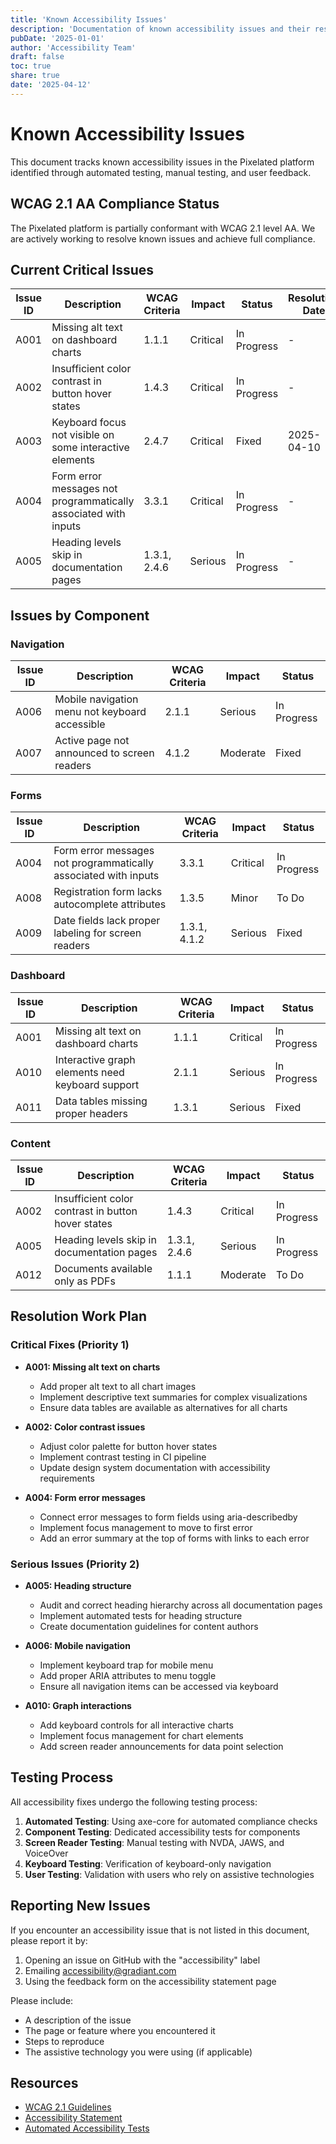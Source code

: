 ```yaml
---
title: 'Known Accessibility Issues'
description: 'Documentation of known accessibility issues and their resolution status'
pubDate: '2025-01-01'
author: 'Accessibility Team'
draft: false
toc: true
share: true
date: '2025-04-12'
---
```


# Known Accessibility Issues

This document tracks known accessibility issues in the Pixelated platform identified through automated testing, manual testing, and user feedback.

## WCAG 2.1 AA Compliance Status

The Pixelated platform is partially conformant with WCAG 2.1 level AA. We are actively working to resolve known issues and achieve full compliance.

## Current Critical Issues

| Issue ID | Description                                                     | WCAG Criteria | Impact   | Status      | Resolution Date |
| -------- | --------------------------------------------------------------- | ------------- | -------- | ----------- | --------------- |
| A001     | Missing alt text on dashboard charts                            | 1.1.1         | Critical | In Progress | -               |
| A002     | Insufficient color contrast in button hover states              | 1.4.3         | Critical | In Progress | -               |
| A003     | Keyboard focus not visible on some interactive elements         | 2.4.7         | Critical | Fixed       | 2025-04-10      |
| A004     | Form error messages not programmatically associated with inputs | 3.3.1         | Critical | In Progress | -               |
| A005     | Heading levels skip in documentation pages                      | 1.3.1, 2.4.6  | Serious  | In Progress | -               |

## Issues by Component

### Navigation

| Issue ID | Description                                    | WCAG Criteria | Impact   | Status      |
| -------- | ---------------------------------------------- | ------------- | -------- | ----------- |
| A006     | Mobile navigation menu not keyboard accessible | 2.1.1         | Serious  | In Progress |
| A007     | Active page not announced to screen readers    | 4.1.2         | Moderate | Fixed       |

### Forms

| Issue ID | Description                                                     | WCAG Criteria | Impact   | Status      |
| -------- | --------------------------------------------------------------- | ------------- | -------- | ----------- |
| A004     | Form error messages not programmatically associated with inputs | 3.3.1         | Critical | In Progress |
| A008     | Registration form lacks autocomplete attributes                 | 1.3.5         | Minor    | To Do       |
| A009     | Date fields lack proper labeling for screen readers             | 1.3.1, 4.1.2  | Serious  | Fixed       |

### Dashboard

| Issue ID | Description                                      | WCAG Criteria | Impact   | Status      |
| -------- | ------------------------------------------------ | ------------- | -------- | ----------- |
| A001     | Missing alt text on dashboard charts             | 1.1.1         | Critical | In Progress |
| A010     | Interactive graph elements need keyboard support | 2.1.1         | Serious  | In Progress |
| A011     | Data tables missing proper headers               | 1.3.1         | Serious  | Fixed       |

### Content

| Issue ID | Description                                        | WCAG Criteria | Impact   | Status      |
| -------- | -------------------------------------------------- | ------------- | -------- | ----------- |
| A002     | Insufficient color contrast in button hover states | 1.4.3         | Critical | In Progress |
| A005     | Heading levels skip in documentation pages         | 1.3.1, 2.4.6  | Serious  | In Progress |
| A012     | Documents available only as PDFs                   | 1.1.1         | Moderate | To Do       |

## Resolution Work Plan

### Critical Fixes (Priority 1)

- **A001: Missing alt text on charts**
  - Add proper alt text to all chart images
  - Implement descriptive text summaries for complex visualizations
  - Ensure data tables are available as alternatives for all charts

- **A002: Color contrast issues**
  - Adjust color palette for button hover states
  - Implement contrast testing in CI pipeline
  - Update design system documentation with accessibility requirements

- **A004: Form error messages**
  - Connect error messages to form fields using aria-describedby
  - Implement focus management to move to first error
  - Add an error summary at the top of forms with links to each error

### Serious Issues (Priority 2)

- **A005: Heading structure**
  - Audit and correct heading hierarchy across all documentation pages
  - Implement automated tests for heading structure
  - Create documentation guidelines for content authors

- **A006: Mobile navigation**
  - Implement keyboard trap for mobile menu
  - Add proper ARIA attributes to menu toggle
  - Ensure all navigation items can be accessed via keyboard

- **A010: Graph interactions**
  - Add keyboard controls for all interactive charts
  - Implement focus management for chart elements
  - Add screen reader announcements for data point selection

## Testing Process

All accessibility fixes undergo the following testing process:

1. **Automated Testing**: Using axe-core for automated compliance checks
2. **Component Testing**: Dedicated accessibility tests for components
3. **Screen Reader Testing**: Manual testing with NVDA, JAWS, and VoiceOver
4. **Keyboard Testing**: Verification of keyboard-only navigation
5. **User Testing**: Validation with users who rely on assistive technologies

## Reporting New Issues

If you encounter an accessibility issue that is not listed in this document, please report it by:

1. Opening an issue on GitHub with the "accessibility" label
2. Emailing [accessibility@gradiant.com](mailto:accessibility@gradiant.com)
3. Using the feedback form on the accessibility statement page

Please include:

- A description of the issue
- The page or feature where you encountered it
- Steps to reproduce
- The assistive technology you were using (if applicable)

## Resources

- [WCAG 2.1 Guidelines](https://www.w3.org/TR/WCAG21/)
- [Accessibility Statement](/accessibility)
- [Automated Accessibility Tests](/tests/accessibility.test.ts)
